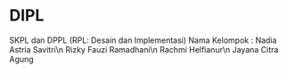 # DIPL
SKPL dan DPPL (RPL: Desain dan Implementasi)
Nama Kelompok :
Nadia Astria Savitri\n
Rizky Fauzi Ramadhani\n
Rachmi Helfianur\n
Jayana Citra Agung
